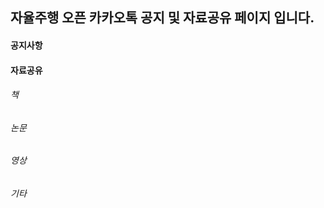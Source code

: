 ## 자율주행 오픈 카카오톡 공지 및 자료공유 페이지 입니다.

#### 공지사항

#### 자료공유

###### 책

###### 논문

###### 영상

###### 기타
